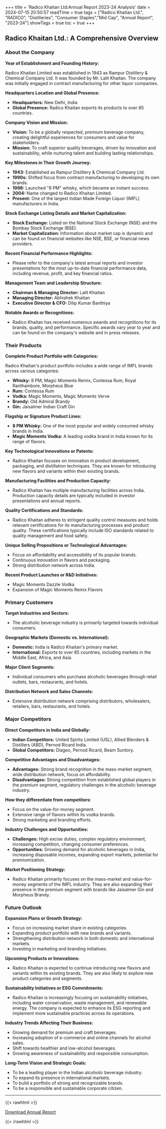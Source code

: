 +++
title = 'Radico Khaitan Ltd:Annual Report 2023-24 Analysis'
date = 2024-07-15 20:50:57
readTime = true
tags = ["Radico Khaitan Ltd.", "RADICO", "Distilleries", "Consumer Staples","Mid Cap", "Annual Report", "2023-24"]
showTags = true
toc = true
+++

## Radico Khaitan Ltd.: A Comprehensive Overview

### About the Company

**Year of Establishment and Founding History:**

Radico Khaitan Limited was established in 1943 as Rampur Distillery & Chemical Company Ltd. It was founded by Mr. Lalit Khaitan. The company was initially engaged in contract manufacturing for other liquor companies.

**Headquarters Location and Global Presence:**

*   **Headquarters:** New Delhi, India
*   **Global Presence:** Radico Khaitan exports its products to over 85 countries.

**Company Vision and Mission:**

*   **Vision:** To be a globally respected, premium beverage company, creating delightful experiences for consumers and value for stakeholders.
*   **Mission:** To craft superior quality beverages, driven by innovation and sustainability, while nurturing talent and building lasting relationships.

**Key Milestones in Their Growth Journey:**

*   **1943:** Established as Rampur Distillery & Chemical Company Ltd.
*   **1990s:** Shifted focus from contract manufacturing to developing its own brands.
*   **1998:** Launched "8 PM" whisky, which became an instant success.
*   **2004:** Name changed to Radico Khaitan Limited.
*   **Present:** One of the largest Indian Made Foreign Liquor (IMFL) manufacturers in India.

**Stock Exchange Listing Details and Market Capitalization:**

*   **Stock Exchange:** Listed on the National Stock Exchange (NSE) and the Bombay Stock Exchange (BSE).
*   **Market Capitalization:** Information about market cap is dynamic and can be found on financial websites like NSE, BSE, or financial news providers.

**Recent Financial Performance Highlights:**

*   Please refer to the company's latest annual reports and investor presentations for the most up-to-date financial performance data, including revenue, profit, and key financial ratios.

**Management Team and Leadership Structure:**

*   **Chairman & Managing Director:** Lalit Khaitan
*   **Managing Director:** Abhishek Khaitan
*   **Executive Director & CFO:** Dilip Kumar Banthiya

**Notable Awards or Recognitions:**

*   Radico Khaitan has received numerous awards and recognitions for its brands, quality, and performance. Specific awards vary year to year and can be found on the company's website and in press releases.

### Their Products

**Complete Product Portfolio with Categories:**

Radico Khaitan's product portfolio includes a wide range of IMFL brands across various categories:

*   **Whisky:** 8 PM, Magic Moments Remix, Contessa Rum, Royal Ranthambore, Morpheus Blue
*   **Rum:** Contessa Rum
*   **Vodka:** Magic Moments, Magic Moments Verve
*   **Brandy:** Old Admiral Brandy
*   **Gin:** Jaisalmer Indian Craft Gin

**Flagship or Signature Product Lines:**

*   **8 PM Whisky:** One of the most popular and widely consumed whisky brands in India.
*   **Magic Moments Vodka:** A leading vodka brand in India known for its range of flavors.

**Key Technological Innovations or Patents:**

*   Radico Khaitan focuses on innovation in product development, packaging, and distillation techniques. They are known for introducing new flavors and variants within their existing brands.

**Manufacturing Facilities and Production Capacity:**

*   Radico Khaitan has multiple manufacturing facilities across India. Production capacity details are typically included in investor presentations and annual reports.

**Quality Certifications and Standards:**

*   Radico Khaitan adheres to stringent quality control measures and holds relevant certifications for its manufacturing processes and product quality. These certifications typically include ISO standards related to quality management and food safety.

**Unique Selling Propositions or Technological Advantages:**

*   Focus on affordability and accessibility of its popular brands.
*   Continuous innovation in flavors and packaging.
*   Strong distribution network across India.

**Recent Product Launches or R&D Initiatives:**

*   Magic Moments Dazzle Vodka
*   Expansion of Magic Moments Remix Flavors

### Primary Customers

**Target Industries and Sectors:**

*   The alcoholic beverage industry is primarily targeted towards individual consumers.

**Geographic Markets (Domestic vs. International):**

*   **Domestic:** India is Radico Khaitan's primary market.
*   **International:** Exports to over 85 countries, including markets in the Middle East, Africa, and Asia.

**Major Client Segments:**

*   Individual consumers who purchase alcoholic beverages through retail outlets, bars, restaurants, and hotels.

**Distribution Network and Sales Channels:**

*   Extensive distribution network comprising distributors, wholesalers, retailers, bars, restaurants, and hotels.

### Major Competitors

**Direct Competitors in India and Globally:**

*   **Indian Competitors:** United Spirits Limited (USL), Allied Blenders & Distillers (ABD), Pernod Ricard India.
*   **Global Competitors:** Diageo, Pernod Ricard, Beam Suntory.

**Competitive Advantages and Disadvantages:**

*   **Advantages:** Strong brand recognition in the mass-market segment, wide distribution network, focus on affordability.
*   **Disadvantages:** Strong competition from established global players in the premium segment, regulatory challenges in the alcoholic beverage industry.

**How they differentiate from competitors:**

*   Focus on the value-for-money segment.
*   Extensive range of flavors within its vodka brands.
*   Strong marketing and branding efforts.

**Industry Challenges and Opportunities:**

*   **Challenges:** High excise duties, complex regulatory environment, increasing competition, changing consumer preferences.
*   **Opportunities:** Growing demand for alcoholic beverages in India, increasing disposable incomes, expanding export markets, potential for premiumization.

**Market Positioning Strategy:**

*   Radico Khaitan primarily focuses on the mass-market and value-for-money segments of the IMFL industry. They are also expanding their presence in the premium segment with brands like Jaisalmer Gin and Morpheus Brandy.

### Future Outlook

**Expansion Plans or Growth Strategy:**

*   Focus on increasing market share in existing categories.
*   Expanding product portfolio with new brands and variants.
*   Strengthening distribution network in both domestic and international markets.
*   Investing in marketing and branding initiatives.

**Upcoming Products or Innovations:**

*   Radico Khaitan is expected to continue introducing new flavors and variants within its existing brands. They are also likely to explore new product categories and segments.

**Sustainability Initiatives or ESG Commitments:**

*   Radico Khaitan is increasingly focusing on sustainability initiatives, including water conservation, waste management, and renewable energy. The company is expected to enhance its ESG reporting and implement more sustainable practices across its operations.

**Industry Trends Affecting Their Business:**

*   Growing demand for premium and craft beverages.
*   Increasing adoption of e-commerce and online channels for alcohol sales.
*   Shift towards healthier and low-alcohol beverages.
*   Growing awareness of sustainability and responsible consumption.

**Long-Term Vision and Strategic Goals:**

*   To be a leading player in the Indian alcoholic beverage industry.
*   To expand its presence in international markets.
*   To build a portfolio of strong and recognizable brands.
*   To be a responsible and sustainable corporate citizen.

---


{{< rawhtml >}}

<div class="button-container">    
    <a href="https://www.bseindia.com/stockinfo/AnnPdfOpen.aspx?Pname=c38a9241-64ab-446d-9f0d-57521b3483d0.pdf" target="_blank" class="report-button">
      <i class="fas fa-file-pdf"></i> Download Annual Report
    </a>
</div>
    
{{< /rawhtml >}}
